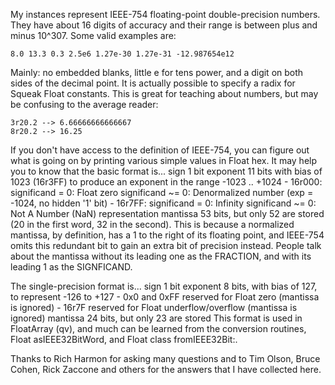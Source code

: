 My instances represent IEEE-754 floating-point double-precision numbers.  They have about 16 digits of accuracy and their range is between plus and minus 10^307. Some valid examples are:
	
	8.0 13.3 0.3 2.5e6 1.27e-30 1.27e-31 -12.987654e12

Mainly: no embedded blanks, little e for tens power, and a digit on both sides of the decimal point.  It is actually possible to specify a radix for Squeak Float constants.  This is great for teaching about numbers, but may be confusing to the average reader:

	3r20.2 --> 6.66666666666667
	8r20.2 --> 16.25

If you don't have access to the definition of IEEE-754, you can figure out what is going on by printing various simple values in Float hex.  It may help you to know that the basic format is...
	sign		1 bit
	exponent	11 bits with bias of 1023 (16r3FF) to produce an exponent
						in the range -1023 .. +1024
				- 16r000:
					significand = 0: Float zero
					significand ~= 0: Denormalized number (exp = -1024, no hidden '1' bit)
				- 16r7FF:
					significand = 0: Infinity
					significand ~= 0: Not A Number (NaN) representation
	mantissa	53 bits, but only 52 are stored (20 in the first word, 32 in the second).  This is because a normalized mantissa, by definition, has a 1 to the right of its floating point, and IEEE-754 omits this redundant bit to gain an extra bit of precision instead.  People talk about the mantissa without its leading one as the FRACTION, and with its leading 1 as the SIGNFICAND.

The single-precision format is...
	sign		1 bit
	exponent	8 bits, with bias of 127, to represent -126 to +127
                    - 0x0 and 0xFF reserved for Float zero (mantissa is ignored)
                    - 16r7F reserved for Float underflow/overflow (mantissa is ignored)
	mantissa	24 bits, but only 23 are stored
This format is used in FloatArray (qv), and much can be learned from the conversion routines, Float asIEEE32BitWord, and Float class fromIEEE32Bit:.

Thanks to Rich Harmon for asking many questions and to Tim Olson, Bruce Cohen, Rick Zaccone and others for the answers that I have collected here.